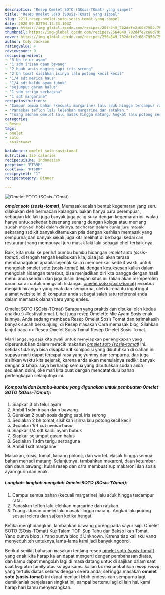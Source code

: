 ```yaml
---
description: "Resep Omelet SOTO (SOsis-TOmat) yang simpel"
title: "Resep Omelet SOTO (SOsis-TOmat) yang simpel"
slug: 2211-resep-omelet-soto-sosis-tomat-yang-simpel
date: 2020-09-02T04:13:33.103Z
image: https://img-global.cpcdn.com/recipes/2564849_702ddfe2c68d7950/751x532cq70/omelet-soto-sosis-tomat-foto-resep-utama.jpg
thumbnail: https://img-global.cpcdn.com/recipes/2564849_702ddfe2c68d7950/751x532cq70/omelet-soto-sosis-tomat-foto-resep-utama.jpg
cover: https://img-global.cpcdn.com/recipes/2564849_702ddfe2c68d7950/751x532cq70/omelet-soto-sosis-tomat-foto-resep-utama.jpg
author: Cody Jackson
ratingvalue: 4
reviewcount: 9
recipeingredient:
- "3 bh telur ayam"
- "1 sdm irisan daun bawang"
- "2 buah sosis daging sapi iris serong"
- "2 bh tomat sisihkan isinya lalu potong kecil kecil"
- "1/4 sdt merica haus"
- "1/4 sdt kaldu ayam bubuk"
- "sejumput garam halus"
- "1 sdm terigu serbaguna"
- "1 sdt margarine"
recipeinstructions:
- "Campur semua bahan (kecuali margarine) lalu aduk hingga tercampur rata."
- "Panaskan teflon lalu lelehkan margarine dan ratakan."
- "Tuang adonan omelet lalu masak hingga matang. Angkat lalu potong sesuai selera dan sajikan ketika hangat."
categories:
- Resep
tags:
- omelet
- soto
- sosistomat

katakunci: omelet soto sosistomat 
nutrition: 175 calories
recipecuisine: Indonesian
preptime: "PT39M"
cooktime: "PT58M"
recipeyield: "1"
recipecategory: Dinner

---
```



![Omelet SOTO (SOsis-TOmat)](https://img-global.cpcdn.com/recipes/2564849_702ddfe2c68d7950/751x532cq70/omelet-soto-sosis-tomat-foto-resep-utama.jpg)

<b><i>omelet soto (sosis-tomat)</i></b>, Memasak adalah bentuk kegemaran yang seru dilakukan oleh bermacam kalangan. bukan hanya para perempuan, sebagian laki laki juga banyak juga yang suka dengan kegemaran ini. walau hanya untuk sekedar bersenang senang dengan kolega atau memang sudah menjadi hobi dalam dirinya. tak heran dalam dunia juru masak sekarang sedikit banyak ditemukan pria dengan keahlian memasak yang sempurna, dan banyak sekali juga kita melihat di berbagai kedai dan restaurant yang mempunyai juru masak laki laki sebagai chef terbaik nya.

Baik, kita mulai ke perihal bumbu bumbu hidangan <i>omelet soto (sosis-tomat)</i>. di tengah tengah kesibukan kita, bisa jadi akan terasa membahagiakan apabila sejenak kalian memberikan sedikit waktu untuk mengolah omelet soto (sosis-tomat) ini. dengan kesuksesan kalian dalam mengolah hidangan tersebut, bisa menjadikan diri kita bangga dengan hasil menu anda sendiri. dan juga disini dengan situs ini kalian akan memperoleh saran saran untuk mengolah hidangan <u>omelet soto (sosis-tomat)</u> tersebut menjadi hidangan yang enak dan sempurna, oleh karena itu ingat ingat alamat website ini di komputer anda sebagai salah satu referensi anda dalam memasak olahan baru yang endes.

Omelet SOTO (SOsis-TOmat) Sarapan yang praktis dan disukai oleh kedua anakku :) #festivaltomat. Lihat juga resep Omelette Mie Ayam Sosis enak lainnya. Anda sedang membaca Resep Omelet Sosis Tomat dan terimakasih banyak sudah berkunjung, di Resep masakan Cara memasak blog, Silahkan lanjut baca &gt;&gt; Resep Omelet Sosis Tomat Resep Omelet Sosis Tomat.


Mari langsung saja kita awali untuk menyiapkan perlengkapan yang diperuntuk kan dalam meracik makanan <u><i>omelet soto (sosis-tomat)</i></u> ini. setidak tidaknya bisa disiapkan <b>9</b> komposisi yang dibutuhkan di olahan ini. supaya nanti dapat tercapai rasa yang yummy dan sempurna. dan juga sisihkan waktu kita sejenak, karena anda akan memulainya sedikit banyak dengan <b>3</b> tahap. saya berharap semua yang dibutuhkan sudah anda sediakan disini, oke mari kita buat dengan mencatat dulu bahan perlengkapan selanjutnya ini.

<!--inarticleads1-->

##### Komposisi dan bumbu-bumbu yang digunakan untuk pembuatan Omelet SOTO (SOsis-TOmat):

1. Siapkan 3 bh telur ayam
1. Ambil 1 sdm irisan daun bawang
1. Gunakan 2 buah sosis daging sapi, iris serong
1. Sediakan 2 bh tomat, sisihkan isinya lalu potong kecil kecil
1. Sediakan 1/4 sdt merica haus
1. Siapkan 1/4 sdt kaldu ayam bubuk
1. Siapkan sejumput garam halus
1. Sediakan 1 sdm terigu serbaguna
1. Ambil 1 sdt margarine


Masukan, sosis, tomat, kacang polong, dan wortel. Masak hingga semua bahan menjadi matang. Selanjutnya, tambahkan makaroni, daun ketumbar dan daun bawang. Itulah resep dan cara membuat sup makaroni dan sosis ayam gurih dan enak. 

<!--inarticleads2-->

##### Langkah-langkah mengolah Omelet SOTO (SOsis-TOmat):

1. Campur semua bahan (kecuali margarine) lalu aduk hingga tercampur rata.
1. Panaskan teflon lalu lelehkan margarine dan ratakan.
1. Tuang adonan omelet lalu masak hingga matang. Angkat lalu potong sesuai selera dan sajikan ketika hangat.


Ketika menghidangkan, tambahkan bawang goreng pada sayur sup. Omelet SOTO (SOsis-TOmat) Kue Talam TOP. Sup Tahu dan Bakso Ikan Tomat. Yang punya blog :) Yang punya blog :) Unknown. Karena tiap kali aku yang menyeduh teh untuknya, lama-lama kami jadi banyak ngobrol. 

Berikut sedikit bahasan masakan tentang resep <u>omelet soto (sosis-tomat)</u> yang enak. kita harap kalian dapat mengerti dengan pembahasan diatas, dan kamu dapat mengolah lagi di masa datang untuk di sajikan dalam saat saat kegiatan family atau kolega kamu. kalian bs menambahkan resep resep yang tertulis diatas selaras dengan selera anda, sehingga masakan <b>omelet soto (sosis-tomat)</b> ini dapat menjadi lebih endess dan sempurna lagi. demikianlah penjelasan singkat ini, sampai bertemu lagi di lain hal. kami harap hari kamu menyenangkan.
